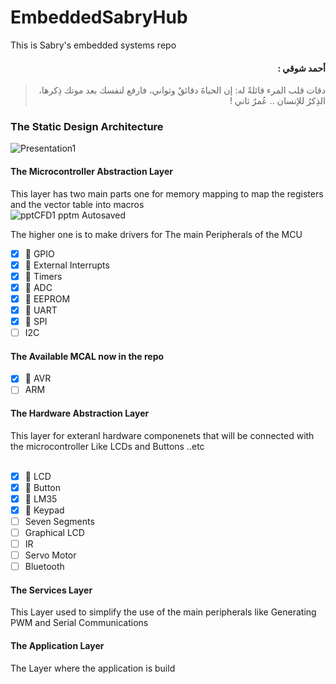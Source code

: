 # EmbeddedSabryHub
This is Sabry's embedded systems repo

<div dir="rtl">
  
#### أحمد شوقي : 
> دقات قلب المرء قائلةً له: إن الحياةَ دقائقٌ وثواني، 
فارفع لنفسك بعد موتك ذِكرها، الذِكرُ للإنسان .. عُمرٌ ثاني !

</div>


### The Static Design Architecture 
![Presentation1](https://user-images.githubusercontent.com/82292548/134666422-4ddb3824-1ba4-408d-adae-df4132e63b75.png)

#### The Microcontroller Abstraction Layer
This layer has two main parts one for memory mapping to map the registers and the vector table into macros <br>
![pptCFD1 pptm  Autosaved](https://user-images.githubusercontent.com/82292548/134762612-b09d78d5-d38d-4986-8f3f-f8ee6c7ebf48.jpg)

The higher one is to make drivers for The main Peripherals of the MCU
- [X] :tada: GPIO
- [X] :tada: External Interrupts
- [X] :tada: Timers
- [X] :tada: ADC
- [X] :tada: EEPROM
- [X] :tada: UART
- [X] :tada: SPI
- [ ]  I2C

#### The Available MCAL now in the repo 
- [X] :tada: AVR
- [ ] ARM

#### The Hardware Abstraction Layer  
This layer for exteranl hardware componenets that will be connected with the microcontroller Like LCDs and Buttons ..etc
<br>
<br>
- [X] :tada: LCD 
- [X] :tada: Button
- [X] :tada: LM35
- [X] :tada: Keypad
- [ ] Seven Segments
- [ ] Graphical LCD
- [ ] IR
- [ ] Servo Motor
- [ ] Bluetooth

#### The Services Layer 
This Layer used to simplify the use of the main peripherals like Generating PWM and Serial Communications


#### The Application Layer

The Layer where the application is build 
